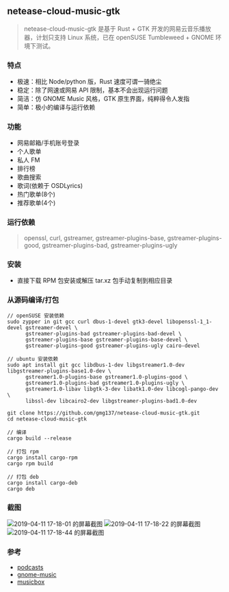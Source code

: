 ## netease-cloud-music-gtk
> netease-cloud-music-gtk 是基于 Rust + GTK 开发的网易云音乐播放器，计划只支持 Linux 系统，已在 openSUSE Tumbleweed + GNOME 环境下测试。

### 特点
- 极速：相比 Node/python 版，Rust 速度可谓一骑绝尘
- 稳定：除了网速或网易 API 限制，基本不会出现运行问题
- 简洁：仿 GNOME Music 风格，GTK 原生界面，纯粹得令人发指
- 简单：极小的编译与运行依赖

### 功能
- 网易邮箱/手机账号登录
- 个人歌单
- 私人 FM
- 排行榜
- 歌曲搜索
- 歌词(依赖于 OSDLyrics)
- 热门歌单(8个)
- 推荐歌单(4个)

### 运行依赖
> openssl, curl, gstreamer, gstreamer-plugins-base, gstreamer-plugins-good, gstreamer-plugins-bad, gstreamer-plugins-ugly

### 安装
- 直接下载 RPM 包安装或解压 tar.xz 包手动复制到相应目录

### 从源码编译/打包
```
// openSUSE 安装依赖
sudo zypper in git gcc curl dbus-1-devel gtk3-devel libopenssl-1_1-devel gstreamer-devel \
      gstreamer-plugins-bad gstreamer-plugins-bad-devel \
      gstreamer-plugins-base gstreamer-plugins-base-devel \
      gstreamer-plugins-good gstreamer-plugins-ugly cairo-devel
```
```
// ubuntu 安装依赖
sudo apt install git gcc libdbus-1-dev libgstreamer1.0-dev libgstreamer-plugins-base1.0-dev \
      gstreamer1.0-plugins-base gstreamer1.0-plugins-good \
      gstreamer1.0-plugins-bad gstreamer1.0-plugins-ugly \
      gstreamer1.0-libav libgtk-3-dev libatk1.0-dev libcogl-pango-dev \
      libssl-dev libcairo2-dev libgstreamer-plugins-bad1.0-dev 
```
```
git clone https://github.com/gmg137/netease-cloud-music-gtk.git
cd netease-cloud-music-gtk

// 编译
cargo build --release

// 打包 rpm
cargo install cargo-rpm
cargo rpm build

// 打包 deb
cargo install cargo-deb
cargo deb
```

### 截图
![2019-04-11 17-18-01 的屏幕截图](https://user-images.githubusercontent.com/6460323/55945759-01f55200-5c7e-11e9-9a91-606a4656555e.png)
![2019-04-11 17-18-22 的屏幕截图](https://user-images.githubusercontent.com/6460323/55945765-04f04280-5c7e-11e9-9f38-242524aedd66.png)
![2019-04-11 17-18-44 的屏幕截图](https://user-images.githubusercontent.com/6460323/55945774-07529c80-5c7e-11e9-9dbd-eefa9e387096.png)


### 参考
- [podcasts](https://gitlab.gnome.org/World/podcasts)
- [gnome-music](https://gitlab.gnome.org/GNOME/gnome-music)
- [musicbox](https://github.com/darknessomi/musicbox)
